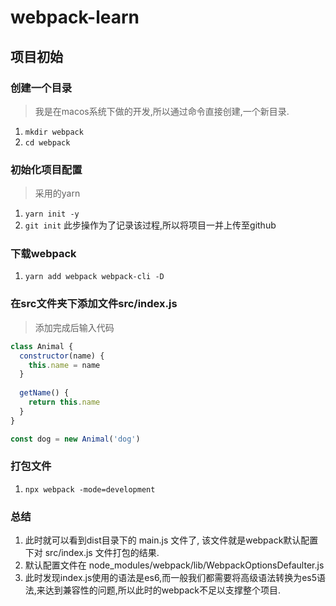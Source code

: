 # webpack-learn

## 项目初始

### 创建一个目录

> 我是在macos系统下做的开发,所以通过命令直接创建,一个新目录.

1. `mkdir webpack`
2. `cd webpack`

### 初始化项目配置

> 采用的yarn

1. `yarn init -y`
2. `git init` 此步操作为了记录该过程,所以将项目一并上传至github

### 下载webpack

1. `yarn add webpack webpack-cli -D`

### 在src文件夹下添加文件src/index.js
> 添加完成后输入代码
> 
```js
class Animal {
  constructor(name) {
    this.name = name
  }
  
  getName() {
    return this.name
  }
}

const dog = new Animal('dog')
```
### 打包文件
1. `npx webpack -mode=development`

### 总结
1. 此时就可以看到dist目录下的 main.js 文件了, 该文件就是webpack默认配置下对 src/index.js 文件打包的结果.
2. 默认配置文件在 node_modules/webpack/lib/WebpackOptionsDefaulter.js 
3. 此时发现index.js使用的语法是es6,而一般我们都需要将高级语法转换为es5语法,来达到兼容性的问题,所以此时的webpack不足以支撑整个项目.

